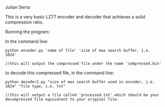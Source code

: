  
Julian Serra

This is a very basic LZ77 encoder and decoder that achieves a solid compression ratio.

Running the program:

In the command line:

	python encoder.py 'name of file' 'size of max search buffer, i.e. 1024'

	//this will output the compressed file under the name 'compressed.bin'

to decode this compressed file, in the command line:

	python decoder2.py "size of max search buffer used in encoder, i.e. 1024" "file type, i.e. txt" 

	//this will output a file called 'processed.txt' which should be your decompressed file equivalent to your original file. 
 
 
